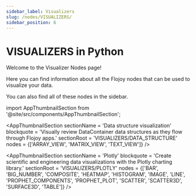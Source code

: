 ```yaml
---
sidebar_label: Visualizers
slug: /nodes/VISUALIZERS/
sidebar_position: 6
---
```


# VISUALIZERS in Python

Welcome to the Visualizer Nodes page!

Here you can find information about all the Flojoy nodes that can be used to visualize your data.

You can also find all of these nodes in the sidebar.

<!-- Custom component -->
import AppThumbnailSection from '@site/src/components/AppThumbnailSection';

<AppThumbnailSection
    sectionName = 'Data structure visualization'
    blockquote = 'Visually review DataContainer data structures as they flow through Flojoy apps.'
    sectionRoot = 'VISUALIZERS/DATA_STRUCTURE'
    nodes = {['ARRAY_VIEW', 'MATRIX_VIEW', 'TEXT_VIEW']}
/>

<AppThumbnailSection
    sectionName = 'Plotly'
    blockquote = 'Create scientific and engineering data visualizations with the Plotly charting library.'
    sectionRoot = 'VISUALIZERS/PLOTLY'
    nodes = {['BAR', 'BIG_NUMBER', 'COMPOSITE', 'HEATMAP', 'HISTOGRAM', 'IMAGE', 'LINE', 'PROPHET_COMPONENTS', 'PROPHET_PLOT', 'SCATTER', 'SCATTER3D', 'SURFACE3D', 'TABLE']}
/>
